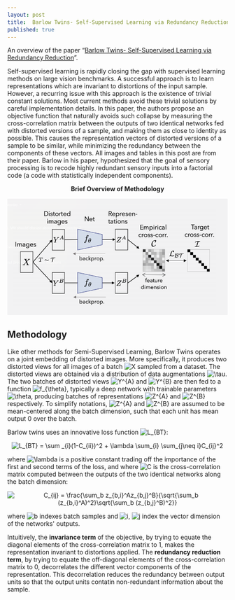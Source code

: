 ```yaml
---
layout: post
title:  Barlow Twins- Self-Supervised Learning via Redundancy Reduction
published: true
---
```


An overview of the paper “[Barlow Twins- Self-Supervised Learning via Redundancy Reduction](https://arxiv.org/pdf/2103.03230.pdf)”.
<!--break-->
Self-supervised learning is rapidly closing the gap with supervised learning methods on large vision benchmarks. A successful approach is to learn representations which are invariant to distortions of the input sample. However, a recurring issue with this approach is the existence of trivial constant solutions. Most current methods avoid these trivial solutions by careful implementation details. In this paper, the authors propose an objective function that naturally avoids such collapse by measuring the cross-correlation matrix between the outputs of two identical networks fed with distorted versions of a sample, and making them as close to identity as possible. This causes the representation vectors of distorted versions of a sample to be similar, while minimizing the redundancy between the components of these vectors. All images and tables in this post are from their paper.
Barlow in his paper, hypothesized that the goal of sensory processing is to recode highly redundant sensory inputs into a factorial code (a code with statistically independent components).

<p align="center">
<b>Brief Overview of Methodology</b>
</p>
<p align="center">
<img src="https://raw.githubusercontent.com/ramnathkumar181/ramnathkumar181.github.io/master/assets/Papers/26/Figure-1.png?raw=true" alt="Figure 1"/>
</p>


## Methodology

Like other methods for Semi-Supervised Learning, Barlow Twins operates on a joint embedding of distorted images. More specifically, it produces two distorted views for all images of a batch <img src="https://latex.codecogs.com/svg.latex?X" title="X" /> sampled from a dataset. The distorted views are obtained via a distribution of data augmentations <img src="https://latex.codecogs.com/svg.latex?\tau" title="\tau" />. The two batches of distorted views <img src="https://latex.codecogs.com/svg.latex?Y^{A}" title="Y^{A}" /> and  <img src="https://latex.codecogs.com/svg.latex?Y^{B}" title="Y^{B}" /> are then fed to a function <img src="https://latex.codecogs.com/svg.latex?f_{\theta}" title="f_{\theta}" />, typically a deep network with trainable parameters <img src="https://latex.codecogs.com/svg.latex?\theta" title="\theta" />, producing batches of representations <img src="https://latex.codecogs.com/svg.latex?Z^{A}" title="Z^{A}" /> and <img src="https://latex.codecogs.com/svg.latex?Z^{B}" title="Z^{B}" /> respectively. To simplify notations, <img src="https://latex.codecogs.com/svg.latex?Z^{A}" title="Z^{A}" /> and <img src="https://latex.codecogs.com/svg.latex?Z^{B}" title="Z^{B}" /> are assumed to be mean-centered along the batch dimension, such that each unit has mean output 0 over the batch.

Barlow twins uses an innovative loss function <img src="https://latex.codecogs.com/svg.latex?L_{BT}" title="L_{BT}" />:

<p align="center">
<img src="https://latex.codecogs.com/svg.latex?L_{BT}&space;=&space;\sum&space;_{i}(1-C_{ii})^2&space;&plus;&space;\lambda&space;\sum_{i}&space;\sum_{j\neq&space;i}C_{ij}^2" title="L_{BT} = \sum _{i}(1-C_{ii})^2 + \lambda \sum_{i} \sum_{j\neq i}C_{ij}^2" />
</p>
where <img src="https://latex.codecogs.com/svg.latex?\lambda" title="\lambda" /> is a positive constant trading off the importance of the first and second terms of the loss, and where <img src="https://latex.codecogs.com/svg.latex?C" title="C" /> is the cross-correlation matrix computed between the outputs of the two identical networks along the batch dimension:

<p align="center">
<img src="https://latex.codecogs.com/svg.latex?C_{ij}&space;=&space;\frac{\sum_b&space;z_{b,i}^Az_{b,j}^B}{\sqrt{\sum_b&space;(z_{b,i}^A)^2}\sqrt{\sum_b&space;(z_{b,j}^B)^2}}" title="C_{ij} = \frac{\sum_b z_{b,i}^Az_{b,j}^B}{\sqrt{\sum_b (z_{b,i}^A)^2}\sqrt{\sum_b (z_{b,j}^B)^2}}" />
</p>
where <img src="https://latex.codecogs.com/svg.latex?b" title="b" /> indexes batch samples and <img src="https://latex.codecogs.com/svg.latex?i" title="i" />, <img src="https://latex.codecogs.com/svg.latex?j" title="j" /> index the vector dimension of the networks' outputs.

Intuitively, the <b>invariance term</b> of the objective, by trying to equate the diagonal elements of the cross-correlation matrix to 1, makes the representation invariant to distortions applied. The <b>redundancy reduction term</b>, by trying to equate the off-diagonal elements of the cross-correlation matrix to 0, decorrelates the different vector components of the representation. This decorrelation reduces the redundancy between output units so that the output units contatin non-redundant information about the sample.
